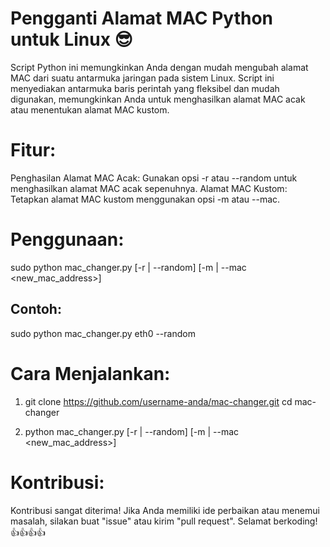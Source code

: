 # Pengganti Alamat MAC Python untuk Linux 😎
Script Python ini memungkinkan Anda dengan mudah mengubah alamat MAC dari suatu antarmuka jaringan pada sistem Linux. Script ini menyediakan antarmuka baris perintah yang fleksibel dan mudah digunakan, memungkinkan Anda untuk menghasilkan alamat MAC acak atau menentukan alamat MAC kustom.

# Fitur:
Penghasilan Alamat MAC Acak: Gunakan opsi -r atau --random untuk menghasilkan alamat MAC acak sepenuhnya.
Alamat MAC Kustom: Tetapkan alamat MAC kustom menggunakan opsi -m atau --mac.

# Penggunaan:
sudo python mac_changer.py <interface> [-r | --random] [-m | --mac <new_mac_address>]
## Contoh:
sudo python mac_changer.py eth0 --random

# Cara Menjalankan:
1. git clone https://github.com/username-anda/mac-changer.git
cd mac-changer

2. python mac_changer.py <interface> [-r | --random] [-m | --mac <new_mac_address>]

# Kontribusi:
Kontribusi sangat diterima! Jika Anda memiliki ide perbaikan atau menemui masalah, silakan buat "issue" atau kirim "pull request".
Selamat berkoding!
👍👍👍👍
